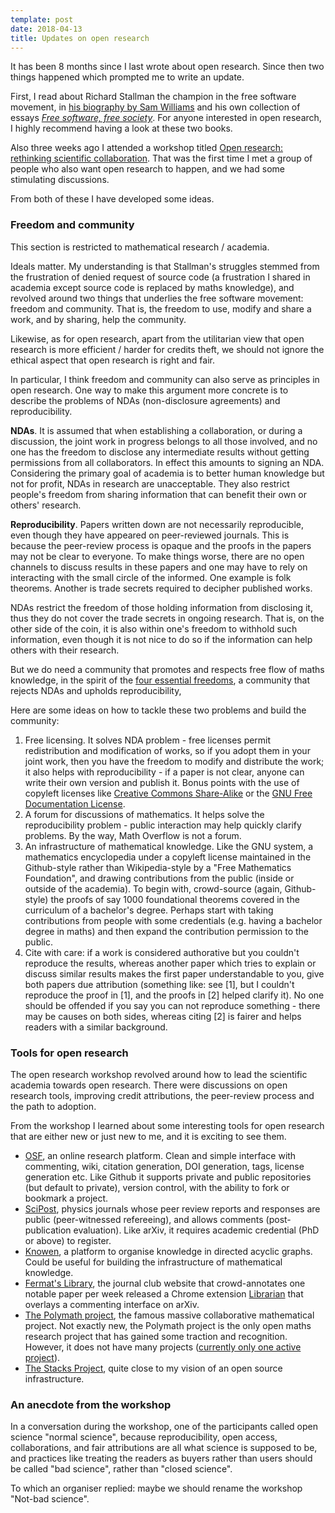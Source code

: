 ```yaml
---
template: post
date: 2018-04-13
title: Updates on open research
---
```


It has been 8 months since I last wrote about open research. Since then two things happened which prompted me to write an update.

First, I read about Richard Stallman the champion in the free software movement, in [his biography by Sam Williams](http://shop.oreilly.com/product/9780596002879.do) and his own collection of essays [_Free software, free society_](https://shop.fsf.org/books-docs/free-software-free-society-selected-essays-richard-m-stallman-3rd-edition). 
For anyone interested in open research, I highly recommend having a look at these two books.

Also three weeks ago I attended a workshop titled [Open research: rethinking scientific collaboration](https://www.perimeterinstitute.ca/conferences/open-research-rethinking-scientific-collaboration). That was the first time I met a group of people who also want open research to happen, and we had some stimulating discussions.

From both of these I have developed some ideas.

### Freedom and community
This section is restricted to mathematical research / academia.

Ideals matter. My understanding is that Stallman's struggles stemmed from the frustration of denied request of source code (a frustration I shared in academia except source code is replaced by maths knowledge), and revolved around two things that underlies the free software movement: freedom and community.
That is, the freedom to use, modify and share a work, and by sharing, help the community.

Likewise, as for open research, apart from the utilitarian view that open research is more efficient / harder for credits theft, we should not ignore the ethical aspect that open research is right and fair.

In particular, I think freedom and community can also serve as principles in open research.
One way to make this argument more concrete is to describe the problems of NDAs (non-disclosure agreements) and reproducibility.

__NDAs__. It is assumed that when establishing a collaboration, or during a discussion, the joint work in progress belongs to all those involved, and no one has the freedom to disclose any intermediate results without getting permissions from all collaborators. In effect this amounts to signing an NDA.
Considering the primary goal of academia is to better human knowledge but not for profit, NDAs in research are unacceptable.
They also restrict people's freedom from sharing information that can benefit their own or others' research.

__Reproducibility__. Papers written down are not necessarily reproducible, even though they have appeared on peer-reviewed journals.
This is because the peer-review process is opaque and the proofs in the papers may not be clear to everyone.
To make things worse, there are no open channels to discuss results in these papers and one may have to rely on interacting with the small circle of the informed. 
One example is folk theorems. Another is trade secrets required to decipher published works.

NDAs restrict the freedom of those holding information from disclosing it, thus they do not cover the trade secrets in ongoing research. 
That is, on the other side of the coin, it is also within one's freedom to withhold such information, even though it is not nice to do so if the information can help others with their research.

But we do need a community that promotes and respects free flow of maths knowledge, in the spirit of the [four essential freedoms](https://www.gnu.org/philosophy/), a community that rejects NDAs and upholds reproducibility, 

Here are some ideas on how to tackle these two problems and build the community:

1. Free licensing. It solves NDA problem - free licenses permit redistribution and modification of works, so if you adopt them in your joint work, then you have the freedom to modify and distribute the work; it also helps with reproducibility - if a paper is not clear, anyone can write their own version and publish it. Bonus points with the use of copyleft licenses like [Creative Commons Share-Alike](https://creativecommons.org/licenses/by-sa/4.0/) or the [GNU Free Documentation License](https://www.gnu.org/licenses/fdl.html).
2. A forum for discussions of mathematics. It helps solve the reproducibility problem - public interaction may help quickly clarify problems. By the way, Math Overflow is not a forum.
3. An infrastructure of mathematical knowledge. Like the GNU system, a mathematics encyclopedia under a copyleft license maintained in the Github-style rather than Wikipedia-style by a "Free Mathematics Foundation", and drawing contributions from the public (inside or outside of the academia). To begin with, crowd-source (again, Github-style) the proofs of say 1000 foundational theorems covered in the curriculum of a bachelor's degree. Perhaps start with taking contributions from people with some credentials (e.g. having a bachelor degree in maths) and then expand the contribution permission to the public.
4. Cite with care: if a work is considered authorative but you couldn't reproduce the results, whereas another paper which tries to explain or discuss similar results makes the first paper understandable to you, give both papers due attribution (something like: see [1], but I couldn't reproduce the proof in [1], and the proofs in [2] helped clarify it). No one should be offended if you say you can not reproduce something - there may be causes on both sides, whereas citing [2] is fairer and helps readers with a similar background.

### Tools for open research

The open research workshop revolved around how to lead the scientific academia towards open research.
There were discussions on open research tools, improving credit attributions, the peer-review process and the path to adoption.

From the workshop I learned about some interesting tools for open research that are either new or just new to me, and it is exciting to see them. 

- [OSF](https://osf.io), an online research platform. Clean and simple interface with commenting, wiki, citation generation, DOI generation, tags, license generation etc. Like Github it supports private and public repositories (but default to private), version control, with the ability to fork or bookmark a project.
- [SciPost](https://scipost.org/), physics journals whose peer review reports and responses are public (peer-witnessed refereeing), and allows comments (post-publication evaluation). Like arXiv, it requires academic credential (PhD or above) to register.
- [Knowen](https://knowen.org/), a platform to organise knowledge in directed acyclic graphs. Could be useful for building the infrastructure of mathematical knowledge.
- [Fermat's Library](https://fermatslibrary.com/), the journal club website that crowd-annotates one notable paper per week released a Chrome extension [Librarian](https://fermatslibrary.com/librarian) that overlays a commenting interface on arXiv.
- [The Polymath project](https://polymathprojects.org/), the famous massive collaborative mathematical project. Not exactly new, the Polymath project is the only open maths research project that has gained some traction and recognition. However, it does not have many projects ([currently only one active project](http://michaelnielsen.org/polymath1/index.php?title=Main_Page)).
- [The Stacks Project](https://stacks.math.columbia.edu/), quite close to my vision of an open source infrastructure.

### An anecdote from the workshop

In a conversation during the workshop, one of the participants called open science "normal science", because reproducibility, open access, collaborations, and fair attributions are all what science is supposed to be, and practices like treating the readers as buyers rather than users should be called "bad science", rather than "closed science".

To which an organiser replied: maybe we should rename the workshop "Not-bad science".
